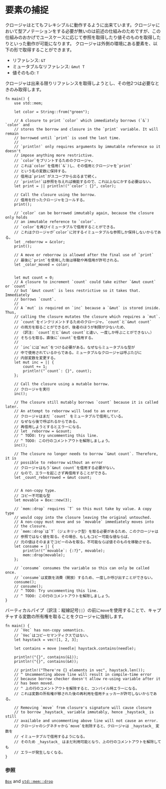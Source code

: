 <!--
# Capturing
-->
# 要素の捕捉

<!--
Closures are inherently flexible and will do what the functionality requires
to make the closure work without annotation. This allows capturing to
flexibly adapt to the use case, sometimes moving and sometimes borrowing.
Closures can capture variables:
-->
クロージャはとてもフレキシブルに動作するように出来ています。クロージャにおいて型アノテーションをする必要が無いのは前述の仕組みのためですが、この仕組みのおかげでユースケースに応じて参照を取得したり値そのものを取得したりといった動作が可能になります。
クロージャは外側の環境にある要素を、以下の形で取得することができます。

<!--
* by reference: `&T`
* by mutable reference: `&mut T`
* by value: `T`
-->
* リファレンス: `&T`
* ミュータブルなリファレンス: `&mut T`
* 値そのもの: `T`

<!--
They preferentially capture variables by reference and only go lower when
required.
-->
クロージャは出来る限りリファレンスを取得しようとし、その他2つは必要なときのみ取得します。

```rust,editable
fn main() {
    use std::mem;
    
    let color = String::from("green");

    // A closure to print `color` which immediately borrows (`&`) `color` and
    // stores the borrow and closure in the `print` variable. It will remain
    // borrowed until `print` is used the last time. 
    //
    // `println!` only requires arguments by immutable reference so it doesn't
    // impose anything more restrictive.
    // `color`をプリントするためのクロージャ。
    // これは`color`を借用(`&`)し、その借用とクロージャを`print`
    // という名の変数に保持する。
    // 借用は`print`がスコープから出るまで続く。
    // `println!`は参照を与えれば機能するので、これ以上なにかする必要はない。
    let print = || println!("`color`: {}", color);

    // Call the closure using the borrow.
    // 借用を行ったクロージャをコールする。
    print();

    // `color` can be borrowed immutably again, because the closure only holds
    // an immutable reference to `color`. 
    // `color`を再びイミュータブルで借用することができる。
    // これはクロージャが`color`に対するイミュータブルな参照しか保持しないからである。
    let _reborrow = &color;
    print();

    // A move or reborrow is allowed after the final use of `print`
    // 最後に`print`を使用した後は移動や再借用が許可される。
    let _color_moved = color;


    let mut count = 0;
    // A closure to increment `count` could take either `&mut count` or `count`
    // but `&mut count` is less restrictive so it takes that. Immediately
    // borrows `count`.
    //
    // A `mut` is required on `inc` because a `&mut` is stored inside. Thus,
    // calling the closure mutates the closure which requires a `mut`.
    // `count`をインクリメントするためのクロージャ。`count`と`&mut count`
    // の両方を取ることができるが、後者のほうが制限が少ないため、
    // （訳注: `count`だと`&mut count`と違い、一度しか呼ぶことができない。）
    // そちらを取る。直後に`count`を借用する。
    //
    // `inc`には`mut`をつける必要がある。なぜならミュータブルな型が
    // 中で使用されているからである。ミュータブルなクロージャは呼ぶたびに
    // 内部変数を変更する。
    let mut inc = || {
        count += 1;
        println!("`count`: {}", count);
    };

    // Call the closure using a mutable borrow.
    // クロージャを実行
    inc();

    // The closure still mutably borrows `count` because it is called later.
    // An attempt to reborrow will lead to an error.
    // クロージャはまだ `count` をミュータブルで借用している。
    // なぜなら後で呼ばれるからである。
    // 再借用しようとするとエラーになる。
    // let _reborrow = &count; 
    // ^ TODO: try uncommenting this line.
    // ^ TODO: この行のコメントアウトを解除しましょう。
    inc();

    // The closure no longer needs to borrow `&mut count`. Therefore, it is
    // possible to reborrow without an error
    // クロージャはもう`&mut count`を借用する必要がない。
    // なので、エラーを起こさず再借用することができる。
    let _count_reborrowed = &mut count; 

    
    // A non-copy type.
    // コピー不可能な型
    let movable = Box::new(3);

    // `mem::drop` requires `T` so this must take by value. A copy type
    // would copy into the closure leaving the original untouched.
    // A non-copy must move and so `movable` immediately moves into
    // the closure.
    // `mem::drop`は`T`（ジェネリック型）を取る必要があるため、このクロージャは
    // 参照ではなく値を取る。その場合、もしもコピー可能な値ならば、
    // 元の値はそのままでコピーのみを取る。不可能ならば値そのものを移動させる。
    let consume = || {
        println!("`movable`: {:?}", movable);
        mem::drop(movable);
    };

    // `consume` consumes the variable so this can only be called once.
    // `consume`は変数を消費（開放）するため、一度しか呼び出すことができない。
    consume();
    // consume();
    // ^ TODO: Try uncommenting this line.
    // ^ TODO: この行のコメントアウトを解除しましょう。
}
```

<!--
Using `move` before vertical pipes forces closure
to take ownership of captured variables:
-->

バーティカルパイプ（訳注：縦線記号`||`）の前に`move`を使用することで、キャプチャする変数の所有権を取ることをクロージャに強制します。

```rust,editable
fn main() {
    // `Vec` has non-copy semantics.
    // `Vec`はコピーセマンティクスではない。
    let haystack = vec![1, 2, 3];

    let contains = move |needle| haystack.contains(needle);

    println!("{}", contains(&1));
    println!("{}", contains(&4));

    // println!("There're {} elements in vec", haystack.len());
    // ^ Uncommenting above line will result in compile-time error
    // because borrow checker doesn't allow re-using variable after it
    // has been moved.
    // ^ 上の行のコメントアウトを解除すると、コンパイル時エラーになる。
    // これは変数の所有権が移された後の再利用を借用チェッカーが許可しないからである。
    
    // Removing `move` from closure's signature will cause closure
    // to borrow _haystack_ variable immutably, hence _haystack_ is still
    // available and uncommenting above line will not cause an error.
    // クロージャのシグネチャから`move`を削除すると、クロージャは _haystack_ 変数を
    // イミュータブルで借用するようになる。
    // そのため _haystack_ はまだ利用可能となり、上の行のコメントアウトを解除しても
    // エラーが発生しなくなる。
}
```

<!--
### See also:
-->
### 参照

[`Box`][box] and [`std::mem::drop`][drop]

[box]: ../../std/box.md
[drop]: https://doc.rust-lang.org/std/mem/fn.drop.html
